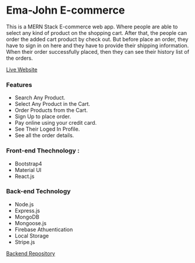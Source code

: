 # Ema-John E-commerce

This is a MERN Stack E-commerce web app. Where people are able to select any kind of product on the shopping cart. After that, the people can order the added cart product by check out. But before place an order, they have to sign in on here and they have to provide their shipping information. When their order successfully placed, then they can see their history list of the orders.

[Live Website](https://ecommerce-simple.web.app/)

### Features
* Search Any Product.
* Select Any Product in the Cart.
* Order Products from the Cart.
* Sign Up to place order.
* Pay online using your credit card.
* See Their Loged In Profile.
* See all the order details.

### Front-end Thechnology : 
* Bootstrap4
* Material UI
* React.js

### Back-end Technology
* Node.js
* Express.js
* MongoDB
* Mongoose.js
* Firebase Athuentication
* Local Storage
* Stripe.js

[Backend Repository](https://github.com/Jamir45/Red-Onion-Restaurant-Backend)